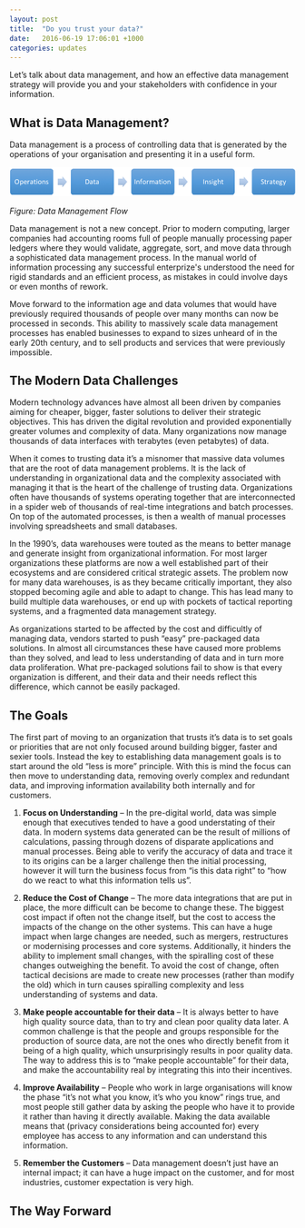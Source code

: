 ```yaml
---
layout: post
title:  "Do you trust your data?"
date:   2016-06-19 17:06:01 +1000
categories: updates
---
```


Let’s talk about data management, and how an effective data management strategy will provide you and your stakeholders with confidence in your information.


What is Data Management? 
---

Data management is a process of controlling data that is generated by the operations of your organisation and presenting it in a useful form.

![Data Management Flow](/img/data_management_flow.png "Data Management Flow")

*Figure: Data Management Flow*

Data management is not a new concept. Prior to modern computing, larger companies had accounting rooms full of people manually processing paper ledgers where they would validate, aggregate, sort, and move data through a sophisticated data management process.  In the manual world of information processing any successful enterprize's understood the need for rigid standards and an efficient process, as mistakes in could involve days or even months of rework.

Move forward to the information age and data volumes that would have previously required thousands of people over many months can now be processed in seconds.  This ability to massively scale data management processes has enabled businesses to expand to sizes unheard of in the early 20th century, and to sell products and services that were previously impossible.

The Modern Data Challenges
---

Modern technology advances have almost all been driven by companies aiming for cheaper, bigger, faster solutions to deliver their strategic objectives.  This has driven the digital revolution and provided exponentially greater volumes and complexity of data.  Many organizations now manage thousands of data interfaces with terabytes (even petabytes) of data.

When it comes to trusting data it’s a misnomer that massive data volumes that are the root of data management problems.  It is the lack of understanding in organizational data and the complexity associated with managing it that is the heart of the challenge of trusting data.  Organizations often have thousands of systems operating together that are interconnected in a spider web of thousands of real-time integrations and batch processes.   On top of the automated processes, is then a wealth of manual processes involving spreadsheets and small databases.

In the 1990’s, data warehouses were touted as the means to better manage and generate insight from organizational information.   For most larger organizations these platforms are now a well established part of their ecosystems and are considered critical strategic assets.  The problem now for many data warehouses, is as they became critically important, they also stopped becoming agile and able to adapt to change.  This has lead many to build multiple data warehouses, or end up with pockets of tactical reporting systems, and a fragmented data management strategy.

As organizations started to be affected by the cost and difficultly of managing data, vendors started to push “easy” pre-packaged data solutions.  In almost all circumstances these have caused more problems than they solved, and lead to less understanding of data and in turn more data proliferation.  What pre-packaged solutions fail to show is that every organization is different, and their data and their needs reflect this difference, which cannot be easily packaged.


The Goals
---

The first part of moving to an organization that trusts it’s data is to set goals or priorities that are not only focused around building bigger, faster and sexier tools.  Instead the key to establishing data management goals is to start around the old “less is more” principle.  With this is mind the focus can then move to understanding data, removing overly complex and redundant data, and improving information availability both internally and for customers.

1.	**Focus on Understanding** – In the pre-digital world, data was simple enough that executives tended to have a good understating of their data.  In modern systems data generated can be the result of millions of calculations, passing through dozens of disparate applications and manual processes.   Being able to verify the accuracy of data and trace it to its origins can be a larger challenge then the initial processing, however it will turn the business focus from “is this data right” to “how do we react to what this information tells us”.

2.	**Reduce the Cost of Change** – The more data integrations that are put in place, the more difficult can be become to change these.  The biggest cost impact if often not the change itself, but the cost to access the impacts of the change on the other systems.  This can have a huge impact when large changes are needed, such as mergers, restructures or modernising processes and core systems.  Additionally, it hinders the ability to implement small changes, with the spiralling cost of these changes outweighing the benefit.  To avoid the cost of change, often tactical decisions are made to create new processes (rather than modify the old) which in turn causes spiralling complexity and less understanding of systems and data.  

3.	**Make people accountable for their data** – It is always better to have high quality source data, than to try and clean poor quality data later.  A common challenge is that the people and groups responsible for the production of source data, are not the ones who directly benefit from it being of a high quality, which unsurprisingly results in poor quality data.  The way to address this is to “make people accountable” for their data, and make the accountability real by integrating this into their incentives.  

4.	**Improve Availability** – People who work in large organisations will know the phase “it’s not what you know, it’s who you know” rings true, and most people still gather data by asking the people who have it to provide it rather than having it directly available.  Making the data available means that (privacy considerations being accounted for) every employee has access to any information and can understand this information.

5.	**Remember the Customers** – Data management doesn’t just have an internal impact; it can have a huge impact on the customer, and for most industries, customer expectation is very high.  


The Way Forward
---



